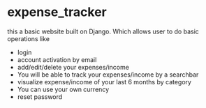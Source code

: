 # expense_tracker
this a basic  website  built on Django. Which allows user to do basic operations like
<ul>
  <li>login</li>
  <li>account activation by email</li>
  <li>add/edit/delete your expenses/income</li>
  <li>You will  be able to track your expenses/income by a searchbar</li>
  <li>visualize expense/income of your last 6 months by category</li>
  <li>You can use your own currency</li>
  <li>reset password</li>
  
  
</ul>  
